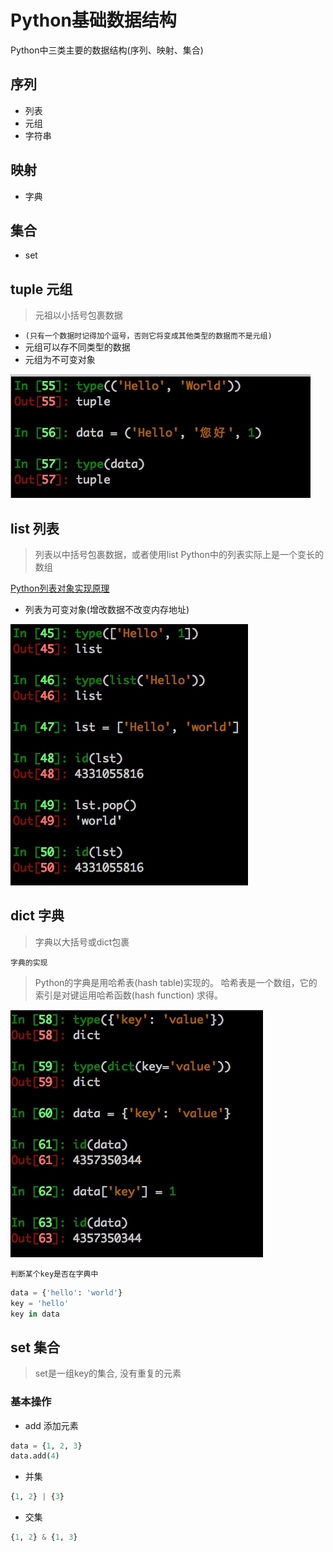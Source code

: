 # Python基础数据结构

Python中三类主要的数据结构(序列、映射、集合)

## 序列
- 列表
- 元组
- 字符串

## 映射
- 字典

## 集合
- set


## tuple 元组

> 元祖以小括号包裹数据

- `(只有一个数据时记得加个逗号，否则它将变成其他类型的数据而不是元组)`
- 元组可以存不同类型的数据
- 元组为不可变对象

![](./_image/2017-01-04-17-01-46.jpg)


## list 列表
> 列表以中括号包裹数据，或者使用list
> Python中的列表实际上是一个变长的数组

[Python列表对象实现原理](https://foofish.net/python-list-implements.html)

- 列表为可变对象(增改数据不改变内存地址)


![](./_image/2017-01-04-17-00-28.jpg)

## dict 字典
> 字典以大括号或dict包裹

`字典的实现`
> Python的字典是用哈希表(hash table)实现的。
> 哈希表是一个数组，它的索引是对键运用哈希函数(hash function) 求得。

![](./_image/2017-01-04-17-03-36.jpg)

`判断某个key是否在字典中`

```python
data = {'hello': 'world'}
key = 'hello'
key in data
```


## set 集合

> set是一组key的集合, 没有重复的元素

### 基本操作

- add 添加元素
```python
data = {1, 2, 3}
data.add(4)
```

- 并集
```python
{1, 2} | {3}
```

- 交集
```python
{1, 2} & {1, 3}
```

